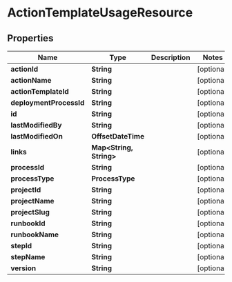 

# ActionTemplateUsageResource


## Properties

Name | Type | Description | Notes
------------ | ------------- | ------------- | -------------
**actionId** | **String** |  |  [optional]
**actionName** | **String** |  |  [optional]
**actionTemplateId** | **String** |  |  [optional]
**deploymentProcessId** | **String** |  |  [optional]
**id** | **String** |  |  [optional]
**lastModifiedBy** | **String** |  |  [optional]
**lastModifiedOn** | **OffsetDateTime** |  |  [optional]
**links** | **Map&lt;String, String&gt;** |  |  [optional]
**processId** | **String** |  |  [optional]
**processType** | **ProcessType** |  |  [optional]
**projectId** | **String** |  |  [optional]
**projectName** | **String** |  |  [optional]
**projectSlug** | **String** |  |  [optional]
**runbookId** | **String** |  |  [optional]
**runbookName** | **String** |  |  [optional]
**stepId** | **String** |  |  [optional]
**stepName** | **String** |  |  [optional]
**version** | **String** |  |  [optional]



